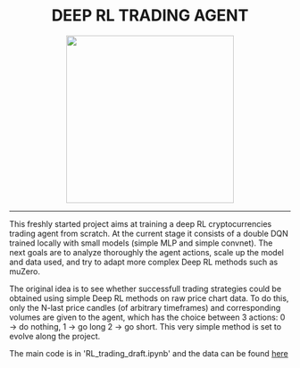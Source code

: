 <h1 align="center">
  DEEP RL TRADING AGENT
</h1>
<div id="header" align="center">
  <img src="https://araffin.github.io/slides/rl-tuto-jnrr19/images/RL_illustration.png" width="300"/>
</div>

----
This freshly started project aims at training a deep RL cryptocurrencies trading agent from scratch. At the current stage it consists of a double DQN trained locally with small models (simple MLP and simple convnet). The next goals are to analyze thoroughly the agent actions, scale up the model and data used, and try to adapt more complex Deep RL methods such as muZero.

The original idea is to see whether successfull trading strategies could be obtained using simple Deep RL methods on raw price chart data. To do this, only the N-last
price candles (of arbitrary timeframes) and corresponding volumes are given to the agent, which has the choice between 3 actions: 0 -> do nothing, 1 -> go long
2 -> go short. This very simple method is set to evolve along the project. 

The main code is in 'RL_trading_draft.ipynb' and the data can be found [here](https://drive.google.com/drive/u/0/folders/1Eio-9xGLze3RlNCrJn1B3bzAGLxwyDis)
